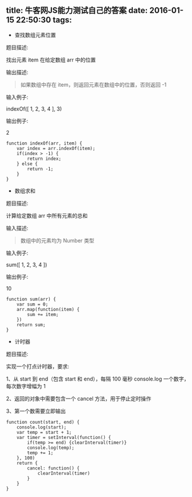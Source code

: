 title: 牛客网JS能力测试自己的答案
date: 2016-01-15 22:50:30
tags:
---
- 查找数组元素位置
 
题目描述:

找出元素 item 在给定数组 arr 中的位置 

输出描述:

> 如果数组中存在 item，则返回元素在数组中的位置，否则返回 -1

输入例子:

indexOf([ 1, 2, 3, 4 ], 3)

输出例子:

2

```
function indexOf(arr, item) {
    var index = arr.indexOf(item);
	if(index > -1) {
        return index;
    } else {
        return -1;
    }
}
```

- 数组求和
 
题目描述:

计算给定数组 arr 中所有元素的总和 

输入描述:

> 数组中的元素均为 Number 类型

输入例子:

sum([ 1, 2, 3, 4 ])

输出例子:

10

```
function sum(arr) {
    var sum = 0;
	arr.map(function(item) {
        sum += item;
    })
    return sum;
}
```

- 计时器

题目描述:

实现一个打点计时器，要求:

1、从 start 到 end（包含 start 和 end），每隔 100 毫秒 console.log 一个数字，每次数字增幅为 1

2、返回的对象中需要包含一个 cancel 方法，用于停止定时操作

3、第一个数需要立即输出

```
function count(start, end) {
    console.log(start);
    var temp = start + 1;
	var timer = setInterval(function() {
        if(temp >= end) {clearInterval(timer)}
        console.log(temp);
        temp += 1;
    }, 100)
    return {
        cancel: function() {
            clearInterval(timer)
        }
    }
}
```